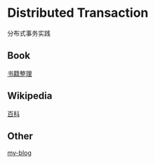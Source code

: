 # Distributed Transaction

分布式事务实践

## Book

[书籍整理](./book)

## Wikipedia

[百科](./wikipedia)

## Other

[my-blog](https://xiaozhiliaoo.github.io/2022/01/01/distributed-transaction/)
